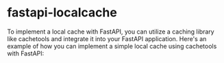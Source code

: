 # fastapi-localcache
To implement a local cache with FastAPI, you can utilize a caching library like cachetools and integrate it into your FastAPI application. Here's an example of how you can implement a simple local cache using cachetools with FastAPI:
